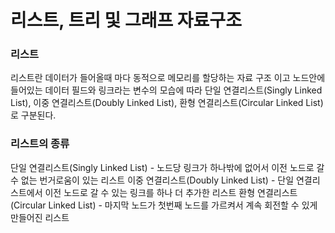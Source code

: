 # 리스트, 트리 및 그래프 자료구조

### 리스트

리스트란 데이터가 들어올때 마다 동적으로 메모리를 할당하는 자료 구조 이고 노드안에 들어있는 데이터 필드와 링크라는 변수의 모습에 따라 단일 연결리스트(Singly Linked List), 이중 연결리스트(Doubly Linked List), 환형 연결리스트(Circular Linked List)로 구분된다.

### 리스트의 종류

단일 연결리스트(Singly Linked List) - 노드당 링크가 하나밖에 없어서 이전 노드로 갈 수 없는 번거로움이 있는 리스트
이중 연결리스트(Doubly Linked List) -  단일 연결리스트에서 이전 노드로 갈 수 있는 링크를 하나 더 추가한 리스트
환형 연결리스트(Circular Linked List) - 마지막 노드가 첫번째 노드를 가르켜서 계속 회전할 수 있게 만들어진 리스트

